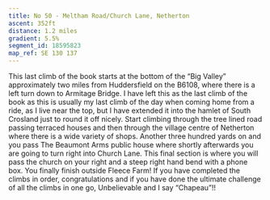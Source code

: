 ```yaml
---
title: No 50 - Meltham Road/Church Lane, Netherton
ascent: 352ft
distance: 1.2 miles
gradient: 5.5%
segment_id: 18595823
map_ref: SE 130 137
---
```

This last climb of the book starts at the bottom of the “Big Valley” approximately two miles
from Huddersfield on the B6108, where there is a left turn down to Armitage Bridge.
I have left this as the last climb of the book as this is usually my last climb of the day when
coming home from a ride, as I live near the top, but I have extended it into the hamlet of
South Crosland just to round it off nicely.
Start climbing through the tree lined road passing terraced houses and then through the
village centre of Netherton where there is a wide variety of shops. Another three hundred
yards on and you pass The Beaumont Arms public house where shortly afterwards you are
going to turn right into Church Lane. This final section is where you will pass the church on
your right and a steep right hand bend with a phone box. You finally finish outside Fleece
Farm! If you have completed the climbs in order, congratulations and if you have done the
ultimate challenge of all the climbs in one go, Unbelievable and I say “Chapeau”!!
